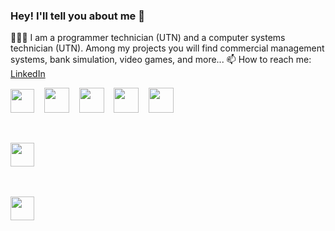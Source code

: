 ### Hey! I'll tell you about me 👋
👩🏻‍💻 I am a programmer technician (UTN) and a computer systems technician (UTN). Among my projects you will find commercial management systems, bank simulation, video games, and more...
📫 How to reach me: <a href="https://www.linkedin.com/in/juan-cruz-rey/">LinkedIn</a>
<br>

<div align="">

<img src="https://upload.wikimedia.org/wikipedia/commons/thumb/b/bd/Logo_C_sharp.svg/1200px-Logo_C_sharp.svg.png" height="38px">
&nbsp;&nbsp;
<img src="https://upload.wikimedia.org/wikipedia/commons/thumb/7/7d/Microsoft_.NET_logo.svg/1024px-Microsoft_.NET_logo.svg.png" height="40px">
&nbsp;&nbsp;
<img src="https://miro.medium.com/v2/resize:fit:800/0*dNBoO2TwIBIIFI9w.png" height="40px">
&nbsp;&nbsp;
<img src="https://robertonovelo.com/rnawp/wp-content/uploads/2016/02/asp_net.png" height="40px">
&nbsp;&nbsp;
<img src="https://greenfinchwebsitestorage.blob.core.windows.net/media/2020/03/Microsoft_.Net_Web_API.png" height="40px">

&nbsp;&nbsp;&nbsp;&nbsp;&nbsp;

<img src="https://1000marcas.net/wp-content/uploads/2020/11/MySQL-logo.png" height="38px">
&nbsp;&nbsp;

&nbsp;&nbsp;&nbsp;&nbsp;&nbsp;

<img src="https://i.redd.it/tu3gt6ysfxq71.png" height="38px">

</div>

<br>

<div align="center">
